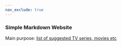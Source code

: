 ```yaml
---
nav_exclude: true
---
```


### Simple Markdown Website

Main purpose:  [list of suggested TV series, movies etc](bas\index.md)

